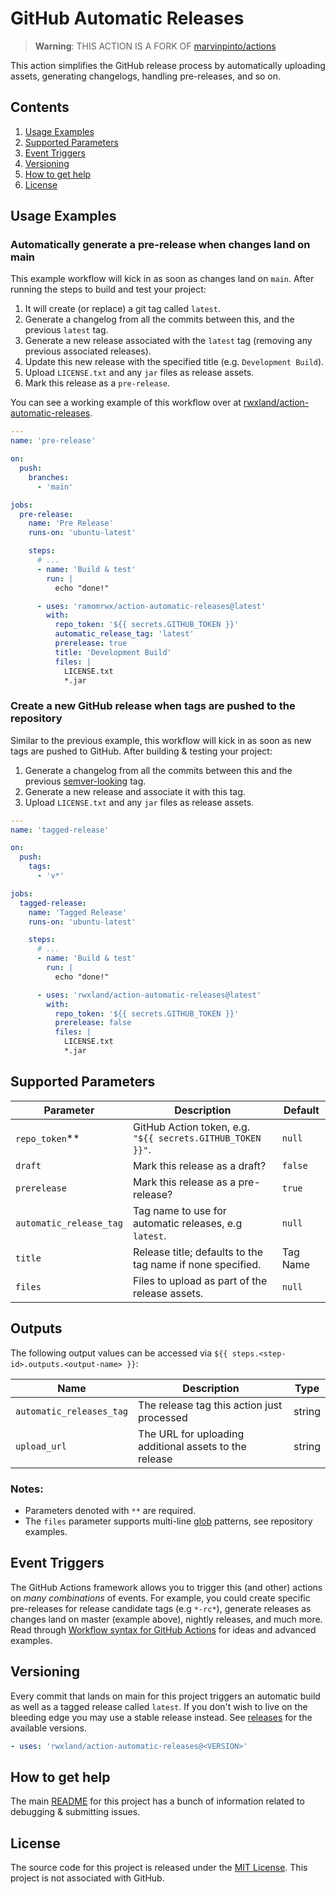 # GitHub Automatic Releases

> **Warning**: THIS ACTION IS A FORK OF [marvinpinto/actions](https://github.com/marvinpinto/actions/tree/master/packages/automatic-releases)

This action simplifies the GitHub release process by automatically uploading assets, generating changelogs, handling pre-releases, and so on.

## Contents

1. [Usage Examples](#usage-examples)
1. [Supported Parameters](#supported-parameters)
1. [Event Triggers](#event-triggers)
1. [Versioning](#versioning)
1. [How to get help](#how-to-get-help)
1. [License](#license)

## Usage Examples

### Automatically generate a pre-release when changes land on main

This example workflow will kick in as soon as changes land on `main`. After running the steps to build and test your project:

1. It will create (or replace) a git tag called `latest`.
1. Generate a changelog from all the commits between this, and the previous `latest` tag.
1. Generate a new release associated with the `latest` tag (removing any previous associated releases).
1. Update this new release with the specified title (e.g. `Development Build`).
1. Upload `LICENSE.txt` and any `jar` files as release assets.
1. Mark this release as a `pre-release`.

You can see a working example of this workflow over at [rwxland/action-automatic-releases](https://github.com/rwxland/action-automatic-releases/releases/tag/latest).

```yaml
---
name: 'pre-release'

on:
  push:
    branches:
      - 'main'

jobs:
  pre-release:
    name: 'Pre Release'
    runs-on: 'ubuntu-latest'

    steps:
      # ...
      - name: 'Build & test'
        run: |
          echo "done!"

      - uses: 'ramomrwx/action-automatic-releases@latest'
        with:
          repo_token: '${{ secrets.GITHUB_TOKEN }}'
          automatic_release_tag: 'latest'
          prerelease: true
          title: 'Development Build'
          files: |
            LICENSE.txt
            *.jar
```

### Create a new GitHub release when tags are pushed to the repository

Similar to the previous example, this workflow will kick in as soon as new tags are pushed to GitHub. After building & testing your project:

1. Generate a changelog from all the commits between this and the previous [semver-looking](https://semver.org/) tag.
1. Generate a new release and associate it with this tag.
1. Upload `LICENSE.txt` and any `jar` files as release assets.

```yaml
---
name: 'tagged-release'

on:
  push:
    tags:
      - 'v*'

jobs:
  tagged-release:
    name: 'Tagged Release'
    runs-on: 'ubuntu-latest'

    steps:
      # ...
      - name: 'Build & test'
        run: |
          echo "done!"

      - uses: 'rwxland/action-automatic-releases@latest'
        with:
          repo_token: '${{ secrets.GITHUB_TOKEN }}'
          prerelease: false
          files: |
            LICENSE.txt
            *.jar
```

## Supported Parameters

| Parameter               | Description                                                | Default  |
| ----------------------- | ---------------------------------------------------------- | -------- |
| `repo_token`\*\*        | GitHub Action token, e.g. `"${{ secrets.GITHUB_TOKEN }}"`. | `null`   |
| `draft`                 | Mark this release as a draft?                              | `false`  |
| `prerelease`            | Mark this release as a pre-release?                        | `true`   |
| `automatic_release_tag` | Tag name to use for automatic releases, e.g `latest`.      | `null`   |
| `title`                 | Release title; defaults to the tag name if none specified. | Tag Name |
| `files`                 | Files to upload as part of the release assets.             | `null`   |

## Outputs

The following output values can be accessed via `${{ steps.<step-id>.outputs.<output-name> }}`:

| Name                     | Description                                            | Type   |
| ------------------------ | ------------------------------------------------------ | ------ |
| `automatic_releases_tag` | The release tag this action just processed             | string |
| `upload_url`             | The URL for uploading additional assets to the release | string |

### Notes:

- Parameters denoted with `**` are required.
- The `files` parameter supports multi-line [glob](https://github.com/isaacs/node-glob) patterns, see repository examples.

## Event Triggers

The GitHub Actions framework allows you to trigger this (and other) actions on _many combinations_ of events. For example, you could create specific pre-releases for release candidate tags (e.g `*-rc*`), generate releases as changes land on master (example above), nightly releases, and much more. Read through [Workflow syntax for GitHub Actions](https://help.github.com/en/articles/workflow-syntax-for-github-actions) for ideas and advanced examples.

## Versioning

Every commit that lands on main for this project triggers an automatic build as well as a tagged release called `latest`. If you don't wish to live on the bleeding edge you may use a stable release instead. See [releases](../../releases/latest) for the available versions.

```yaml
- uses: 'rwxland/action-automatic-releases@<VERSION>'
```

## How to get help

The main [README](/README.md) for this project has a bunch of information related to debugging & submitting issues.

## License

The source code for this project is released under the [MIT License](/LICENSE). This project is not associated with GitHub.
